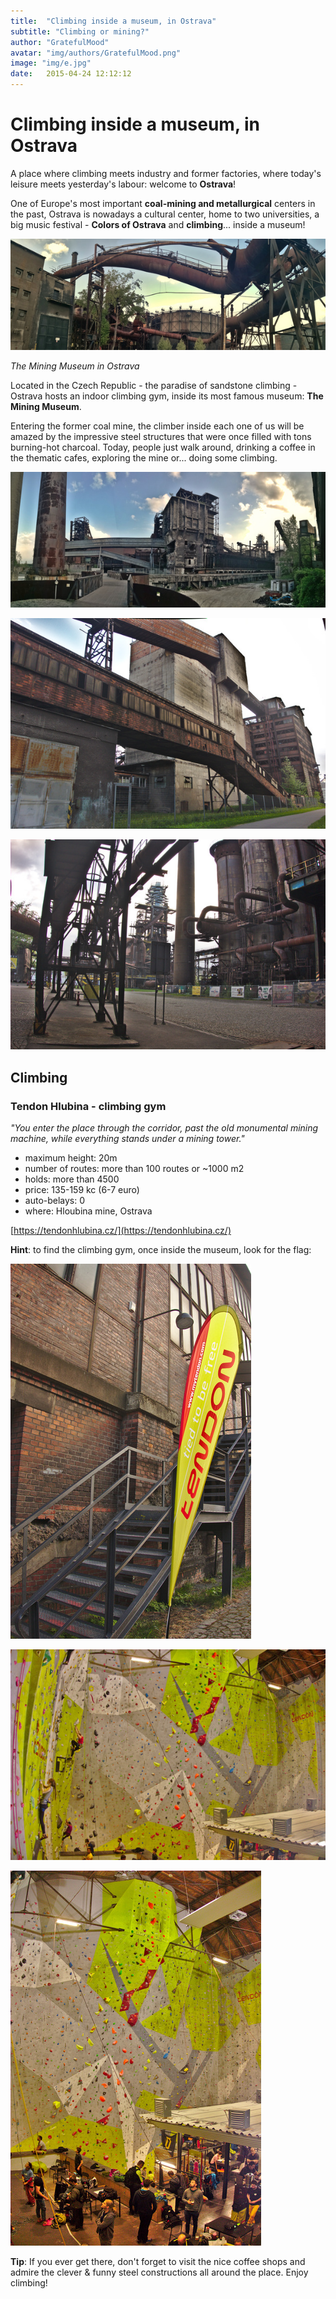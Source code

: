 ```yaml
---
title:  "Climbing inside a museum, in Ostrava"
subtitle: "Climbing or mining?"
author: "GratefulMood"
avatar: "img/authors/GratefulMood.png"
image: "img/e.jpg"
date:   2015-04-24 12:12:12
---
```


# Climbing inside a museum, in Ostrava

A place where climbing meets industry and former factories, where today's leisure meets yesterday's labour: welcome to **Ostrava**!

One of Europe's most important **coal-mining and metallurgical** centers in the past, Ostrava is nowadays a cultural center, home to two universities, a big music festival - **Colors of Ostrava** and **climbing**... inside a museum!

![images](img/Ostrava/IMG_20190507_183229.jpg)

_The Mining Museum in Ostrava_

Located in the Czech Republic - the paradise of sandstone climbing - Ostrava hosts an indoor climbing gym, inside its most famous museum: **The Mining Museum**. 

Entering the former coal mine, the climber inside each one of us will be amazed by the impressive steel structures that were once filled with tons burning-hot charcoal. Today, people just walk around, drinking a coffee in the thematic cafes, exploring the mine or... doing some climbing.

![images](img/Ostrava/IMG_20190507_182432.jpg)

![images](img/Ostrava/DSC09767.jpg)


![images](img/Ostrava/DSC09775.jpg)

## Climbing


### Tendon Hlubina - climbing gym

_"You enter the place through the corridor, past the old monumental mining machine, while everything stands under a mining tower."_

* maximum height: 20m
* number of routes: more than 100 routes or ~1000 m2
* holds: more than 4500
* price: 135-159 kc (6-7 euro) 
* auto-belays: 0
* where: Hloubina mine, Ostrava

[https://tendonhlubina.cz/](https://tendonhlubina.cz/)

**Hint**: to find the climbing gym, once inside the museum, look for the flag:

![images](img/Ostrava/DSC09763.jpg)

![images](img/Ostrava/DSC09758.jpg)

![images](img/Ostrava/DSC09759.jpg)


**Tip**: If you ever get there, don't forget to visit the nice coffee shops and admire the clever & funny steel constructions all around the place. Enjoy climbing!


